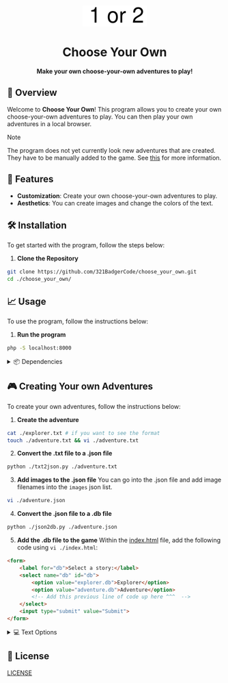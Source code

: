 <p align="center">
	<img src="./asset/logo.png" alt="Logo" width="150" height="50">
</p>

<h1 align="center">Choose Your Own</h1>

<p align="center">
	<strong>Make your own choose-your-own adventures to play!</strong>
</p>

## 🚀 Overview

Welcome to **Choose Your Own**! This program allows you to create your own choose-your-own adventures to play. You can then play your own adventures in a local browser.

> [!NOTE]
> The program does not yet currently look new adventures that are created. They have to be manually added to the game. See [this](#-creating-your-own-adventures) for more information.

## 🎨 Features

- **Customization**: Create your own choose-your-own adventures to play.
- **Aesthetics**: You can create images and change the colors of the text.

## 🛠️ Installation

To get started with the program, follow the steps below:

1. **Clone the Repository**
```sh
git clone https://github.com/321BadgerCode/choose_your_own.git
cd ./choose_your_own/
```

## 📈 Usage

To use the program, follow the instructions below:

1. **Run the program**
```sh
php -S localhost:8000
```

<details>

<summary>📦 Dependencies</summary>

- **PHP:** `sudo apt-get install php`

</details>

## 🎮 Creating Your own Adventures

To create your own adventures, follow the instructions below:

1. **Create the adventure**
```sh
cat ./explorer.txt # if you want to see the format
touch ./adventure.txt && vi ./adventure.txt
```
2. **Convert the .txt file to a .json file**
```sh
python ./txt2json.py ./adventure.txt
```
3. **Add images to the .json file**
You can go into the .json file and add image filenames into the `images` json list.
```sh
vi ./adventure.json
```
4. **Convert the .json file to a .db file**
```sh
python ./json2db.py ./adventure.json
```
5. **Add the .db file to the game**
Within the [index.html](./index.html) file, add the following code using `vi ./index.html`:
```html
<form>
	<label for="db">Select a story:</label>
	<select name="db" id="db">
		<option value="explorer.db">Explorer</option>
		<option value="adventure.db">Adventure</option>
		<!-- Add this previous line of code up here ^^^  -->
	</select>
	<input type="submit" value="Submit">
</form>
```

<details>

<summary>💻 Text Options</summary>

|	Option		|	Description		|
|	:---:		|	:---:			|
|	`<image>`	|	Place an image		|
|	`<br>`		|	Paragraph break		|
|	`<b>${text}</b>`|	Bold text		|
|	`<i>${text}</i>`|	Italicize text		|
|	`"${text}"`	|	Quote text		|

</details>

## 📜 License

[LICENSE](./LICENSE)
